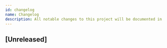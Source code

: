 ```yaml
---
id: changelog
name: Changelog
description: All notable changes to this project will be documented in this file.
---
```


## [Unreleased]

